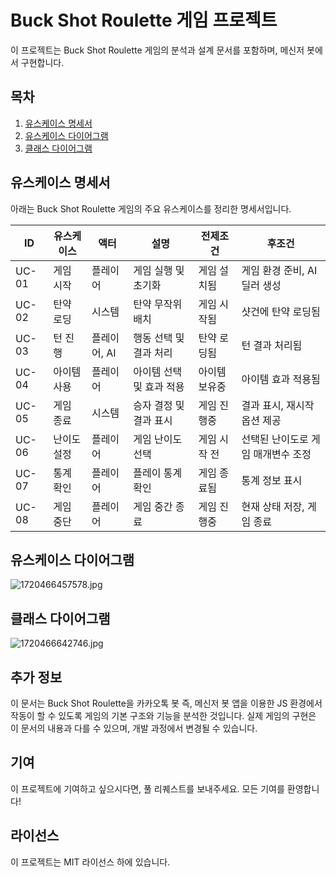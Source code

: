 # Buck Shot Roulette 게임 프로젝트

이 프로젝트는 Buck Shot Roulette 게임의 분석과 설계 문서를 포함하며, 메신저 봇에서 구현합니다.

## 목차

1. [유스케이스 명세서](#유스케이스-명세서)
2. [유스케이스 다이어그램](#유스케이스-다이어그램)
3. [클래스 다이어그램](#클래스-다이어그램)

## 유스케이스 명세서

아래는 Buck Shot Roulette 게임의 주요 유스케이스를 정리한 명세서입니다.

| ID | 유스케이스 | 액터 | 설명 | 전제조건 | 후조건 |
|----|------------|------|------|----------|--------|
| UC-01 | 게임 시작 | 플레이어 | 게임 실행 및 초기화 | 게임 설치됨 | 게임 환경 준비, AI 딜러 생성 |
| UC-02 | 탄약 로딩 | 시스템 | 탄약 무작위 배치 | 게임 시작됨 | 샷건에 탄약 로딩됨 |
| UC-03 | 턴 진행 | 플레이어, AI | 행동 선택 및 결과 처리 | 탄약 로딩됨 | 턴 결과 처리됨 |
| UC-04 | 아이템 사용 | 플레이어 | 아이템 선택 및 효과 적용 | 아이템 보유중 | 아이템 효과 적용됨 |
| UC-05 | 게임 종료 | 시스템 | 승자 결정 및 결과 표시 | 게임 진행중 | 결과 표시, 재시작 옵션 제공 |
| UC-06 | 난이도 설정 | 플레이어 | 게임 난이도 선택 | 게임 시작 전 | 선택된 난이도로 게임 매개변수 조정 |
| UC-07 | 통계 확인 | 플레이어 | 플레이 통계 확인 | 게임 종료됨 | 통계 정보 표시 |
| UC-08 | 게임 중단 | 플레이어 | 게임 중간 종료 | 게임 진행중 | 현재 상태 저장, 게임 종료 |

## 유스케이스 다이어그램
![1720466457578.jpg](https://github.com/NLessW/KakaoTalkBot/assets/63160418/d879d174-cad0-414f-a95e-57fa930fb1de)




## 클래스 다이어그램
![1720466642746.jpg](https://github.com/NLessW/KakaoTalkBot/assets/63160418/b974f907-5031-474a-9675-c31ffdf9b0da)



## 추가 정보

이 문서는 Buck Shot Roulette을 카카오톡 봇 즉, 메신저 봇 앱을 이용한 JS 환경에서 작동이 할 수 있도록 게임의 기본 구조와 기능을 분석한 것입니다. 실제 게임의 구현은 이 문서의 내용과 다를 수 있으며, 개발 과정에서 변경될 수 있습니다.

## 기여

이 프로젝트에 기여하고 싶으시다면, 풀 리퀘스트를 보내주세요. 모든 기여를 환영합니다!

## 라이선스
이 프로젝트는 MIT 라이선스 하에 있습니다. 
